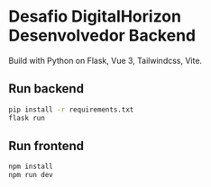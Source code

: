 # Desafio DigitalHorizon Desenvolvedor Backend

Build with Python on Flask, Vue 3, Tailwindcss, Vite.

## Run backend

```sh
pip install -r requirements.txt
flask run
```

## Run frontend

```sh
npm install
npm run dev
```